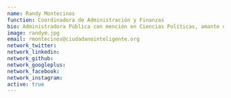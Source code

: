 ```yaml
---
name: Randy Montecinos
function: Coordinadora de Administración y Finanzas
bio: Administradora Pública con mención en Ciencias Políticas, amante del teatro, los colores brillantes y los perros callejeros.
image: randym.jpg
email: rmontecinos@ciudadanointeligente.org
network_twitter: 
network_linkedin: 
network_github:
network_googleplus:
network_facebook:
network_instagram:
active: true
---
```

